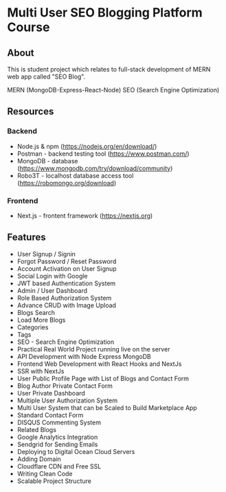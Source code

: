 # Multi User SEO Blogging Platform Course

## About

This is student project which relates to full-stack development of MERN web app called "SEO Blog".

MERN (MongoDB-Express-React-Node)
SEO (Search Engine Optimization)

## Resources

### Backend
- Node.js & npm (https://nodejs.org/en/download/)
- Postman - backend testing tool (https://www.postman.com/)
- MongoDB - database (https://www.mongodb.com/try/download/community)
- Robo3T - localhost database access tool (https://robomongo.org/download)

### Frontend
- Next.js - frontent framework (https://nextjs.org)

## Features

- User Signup / Signin
- Forgot Password / Reset Password
- Account Activation on User Signup
- Social Login with Google
- JWT based Authentication System
- Admin / User Dashboard
- Role Based Authorization System
- Advance CRUD with Image Upload
- Blogs Search
- Load More Blogs
- Categories
- Tags
- SEO - Search Engine Optimization
- Practical Real World Project running live on the server
- API Development with Node Express MongoDB
- Frontend Web Development with React Hooks and NextJs
- SSR with NextJs
- User Public Profile Page with List of Blogs and Contact Form
- Blog Author Private Contact Form
- User Private Dashboard
- Multiple User Authorization System
- Multi User System that can be Scaled to Build Marketplace App
- Standard Contact Form
- DISQUS Commenting System
- Related Blogs
- Google Analytics Integration
- Sendgrid for Sending Emails
- Deploying to Digital Ocean Cloud Servers
- Adding Domain
- Cloudflare CDN and Free SSL
- Writing Clean Code
- Scalable Project Structure
